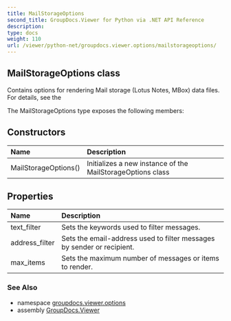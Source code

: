 ```yaml
---
title: MailStorageOptions
second_title: GroupDocs.Viewer for Python via .NET API Reference
description: 
type: docs
weight: 110
url: /viewer/python-net/groupdocs.viewer.options/mailstorageoptions/
---
```


## MailStorageOptions class

Contains options for rendering Mail storage (Lotus Notes, MBox) data files. For details, see the

The MailStorageOptions type exposes the following members:
## Constructors
| Name | Description |
| :- | :- |
|MailStorageOptions()|Initializes a new instance of the MailStorageOptions class|
## Properties
| Name | Description |
| :- | :- |
|text_filter|Sets the keywords used to filter messages.|
|address_filter|Sets the email-address used to filter messages by sender or recipient.|
|max_items|Sets the maximum number of messages or items to render.|

### See Also

* namespace [groupdocs.viewer.options](/viewer/python-net/groupdocs.viewer.options/)
* assembly [GroupDocs.Viewer](/viewer/python-net/)

